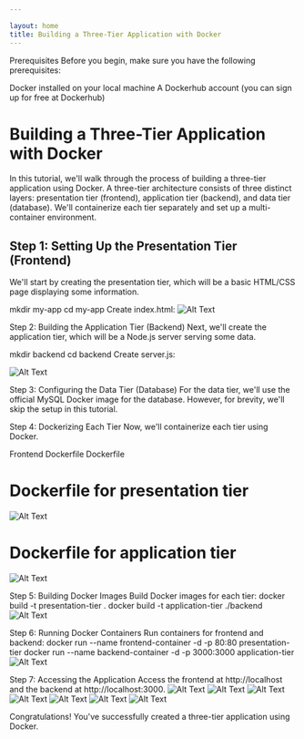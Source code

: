 ```yaml
---

layout: home
title: Building a Three-Tier Application with Docker
---
```

Prerequisites
Before you begin, make sure you have the following prerequisites:

Docker installed on your local machine
A Dockerhub account (you can sign up for free at Dockerhub)

# Building a Three-Tier Application with Docker

In this tutorial, we'll walk through the process of building a three-tier application using Docker. A three-tier architecture consists of three distinct layers: presentation tier (frontend), application tier (backend), and data tier (database). We'll containerize each tier separately and set up a multi-container environment.

## Step 1: Setting Up the Presentation Tier (Frontend)

We'll start by creating the presentation tier, which will be a basic HTML/CSS page displaying some information.

mkdir my-app
cd my-app
Create index.html:
![Alt Text](img1.jpg)

Step 2: Building the Application Tier (Backend)
Next, we'll create the application tier, which will be a Node.js server serving some data.

mkdir backend
cd backend
Create server.js:

![Alt Text](img2.jpg)

Step 3: Configuring the Data Tier (Database)
For the data tier, we'll use the official MySQL Docker image for the database. However, for brevity, we'll skip the setup in this tutorial.

Step 4: Dockerizing Each Tier
Now, we'll containerize each tier using Docker.

Frontend Dockerfile
Dockerfile
# Dockerfile for presentation tier
![Alt Text](img3.jpg)

# Dockerfile for application tier
![Alt Text](img4.jpg)

Step 5: Building Docker Images
Build Docker images for each tier:
docker build -t presentation-tier .
docker build -t application-tier ./backend
![Alt Text](img5.jpg)

Step 6: Running Docker Containers
Run containers for frontend and backend:
docker run --name frontend-container -d -p 80:80 presentation-tier
docker run --name backend-container -d -p 3000:3000 application-tier
![Alt Text](img6.jpg)

Step 7: Accessing the Application
Access the frontend at http://localhost and the backend at http://localhost:3000.
![Alt Text](img7.jpg)
![Alt Text](img8.jpg)
![Alt Text](img9.jpg)
![Alt Text](img10.jpg)
![Alt Text](img11.jpg)
![Alt Text](img12.jpg)
![Alt Text](img13.jpg)


Congratulations! You've successfully created a three-tier application using Docker.
